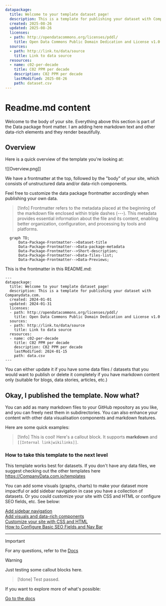 ```yaml
---
datapackage:
  title: Welcome to your template dataset page!
  description: This is a template for publishing your dataset with CompanyData.com.
  created: 2025-08-26
  updated: 2025-08-26
  licenses:
  - path: http://opendatacommons.org/licenses/pddl/
    title: Open Data Commons Public Domain Dedication and License v1.0
  sources:
  - path: http://link.to/data/source
    title: Link to data source
  resources:
  - name: c02-per-decade
    title: C02 PPM per decade
    description: C02 PPM per decade
    lastModified: 2025-08-26
    path: dataset.csv
---
```


<div class="hero">
    <h1 class="hero-title">Readme.md content<br/></h1>
    <p class="hero-description">Welcome to the body of your site. Everything above this section is part of the Data package front matter. I am adding here markdown text and other data-rich elements and they render beautifully.</p>
</div>


## Overview

Here is a quick overview of the template you're looking at:

![[Overview.png]]

We have a frontmatter at the top, followed by the "body" of your site, which consists of unstructured data and/or data-rich components.

Feel free to customize the data package frontmatter accordingly when publishing your own data. 

> [!info]
> Frontmatter refers to the metadata placed at the beginning of the markdown file enclosed within triple dashes (---). This metadata provides essential information about the file and its content, enabling better organization, configuration, and processing by tools and platforms.

```mermaid
  graph TD;
      Data-Package-Frontmatter-->Dataset-title
      Data-Package-Frontmatter-->Data-package-metadata
      Data-Package-Frontmatter-->Short-description;
      Data-Package-Frontmatter-->Data-files-list;
      Data-Package-Frontmatter-->Data-Previews;
```

This is the frontmatter in this README.md:

```
---
datapackage:
  title: Welcome to your template dataset page!
  description: This is a template for publishing your dataset with Companydata.com.
  created: 2024-01-01
  updated: 2024-01-31
  licenses:
  - path: http://opendatacommons.org/licenses/pddl/
    title: Open Data Commons Public Domain Dedication and License v1.0
  sources:
  - path: http://link.to/data/source
    title: Link to data source
  resources:
  - name: c02-per-decade
    title: C02 PPM per decade
    description: C02 PPM per decade
    lastModified: 2024-01-15
    path: data.csv
---
```

You can either update it if you have some data files / datasets that you would want to publish or delete it completely if you have markdown content only (suitable for blogs, data stories, articles, etc.)

## Okay, I published the template. Now what?

You can add as many markdown files to your GitHub repository as you like, and you can freely nest them in subdirectories. You can also enhance your content with other data visualisation components and markdown features.


Here are some quick examples:

> [!info] This is cool!
> Here's a callout block.
> It supports **markdown** and ```[[Internal link|wikilinks]]```.



### How to take this template to the next level

This template works best for datasets. If you don't have any data files, we suggest checking out the other templates here https://CompanyData.com.io/templates

You can add some visuals (graphs, charts) to make your dataset more impactful or add sidebar navigation in case you have a collection of datasets. Or you could customize your site with CSS and HTML or configure SEO fields, etc. See below:

<div class="middle-button-container">
    <a href="https://companydata.com/knowledge-center/" class="middle-button">Add sidebar navigation</a>
</div>

<div class="middle-button-container">
    <a href="https://companydata.com/knowledge-center/" class="middle-button">Add visuals and data-rich components</a>
</div>


<div class="middle-button-container">
    <a href="https://companydata.com/knowledge-center/" class="middle-button">Customize your site with CSS and HTML</a>
</div>

<div class="middle-button-container">
    <a href="https://companydata.com/knowledge-center/" class="middle-button">How to Configure Basic SEO Fields and Nav Bar</a>
</div>

---

> [!important]
> For any questions, refer to the [Docs](https://companydata.com/knowledge-center/)

> [!warning]
> Just testing some callout blocks here.

> [!done]
> Test passed.


If you want to explore more of what's possible:

<div class="middle-button-container">
    <a href="https://companydata.com/knowledge-center/" class="middle-button">Go to the docs</a>
</div>
